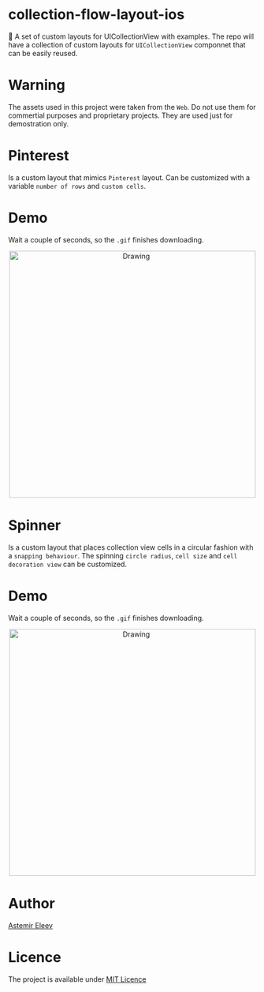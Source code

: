 # collection-flow-layout-ios
📐 A set of custom layouts for UICollectionView with examples. The repo will have a collection of custom layouts for `UICollectionView` componnet that can be easily reused. 

# Warning 
The assets used in this project were taken from the `Web`. Do not use them for commertial purposes and proprietary projects. They are used just for demostration only. 

# Pinterest 
Is a custom layout that mimics `Pinterest` layout. Can be customized with a variable `number of rows` and `custom cells`. 

# Demo
Wait a couple of seconds, so the  `.gif` finishes downloading.

<p align="center">
    <img src="readme-assets/pinterest.gif" alt="Drawing" style="width: 500px;"/>
</p>

# Spinner
Is a custom layout that places collection view cells in a circular fashion with a `snapping behaviour`. The spinning `circle radius`, `cell size` and `cell decoration view` can be customized. 

# Demo
Wait a couple of seconds, so the  `.gif` finishes downloading.

<p align="center">
    <img src="readme-assets/spinner.gif" alt="Drawing" style="width: 500px;"/>
</p>


# Author 
[Astemir Eleev](https://github.com/jVirus)

# Licence 
The project is available under [MIT Licence](https://github.com/jVirus/collection-flow-layout-ios/blob/master/LICENSE)

